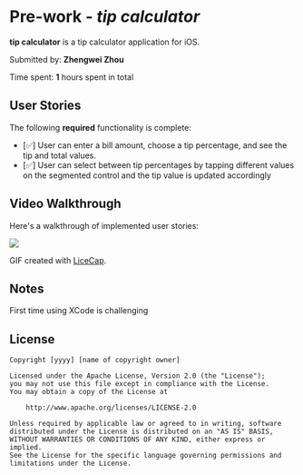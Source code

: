 # Pre-work - *tip calculator*

**tip calculator** is a tip calculator application for iOS.

Submitted by: **Zhengwei Zhou**

Time spent: **1** hours spent in total

## User Stories

The following **required** functionality is complete:

* [✅] User can enter a bill amount, choose a tip percentage, and see the tip and total values.
* [✅] User can select between tip percentages by tapping different values on the segmented control and the tip value is updated accordingly



## Video Walkthrough

Here's a walkthrough of implemented user stories:

![](https://i.imgur.com/PX37mdX.gif)


GIF created with [LiceCap](http://www.cockos.com/licecap/).

## Notes

First time using XCode is challenging

## License

    Copyright [yyyy] [name of copyright owner]

    Licensed under the Apache License, Version 2.0 (the "License");
    you may not use this file except in compliance with the License.
    You may obtain a copy of the License at

        http://www.apache.org/licenses/LICENSE-2.0

    Unless required by applicable law or agreed to in writing, software
    distributed under the License is distributed on an "AS IS" BASIS,
    WITHOUT WARRANTIES OR CONDITIONS OF ANY KIND, either express or implied.
    See the License for the specific language governing permissions and
    limitations under the License.
